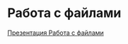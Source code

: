 #  Работа с файлами

[Презентация Работа с файлами](https://github.com/ximik666/aip_1_course/blob/main/1_semestr/lessons/Lesson_7/%D0%A0%D0%B0%D0%B1%D0%BE%D1%82%D0%B0%20%D1%81%20%D1%84%D0%B0%D0%B9%D0%BB%D0%B0%D0%BC%D0%B8.pdf)
